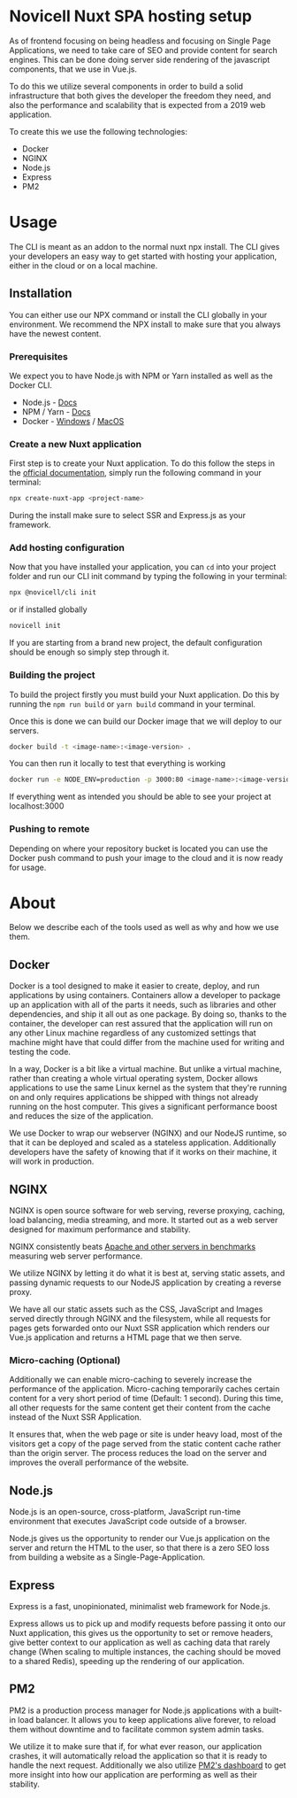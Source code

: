 # Novicell Nuxt SPA hosting setup
As of frontend focusing on being headless and focusing on Single Page Applications, we need to take care of SEO and provide content for search engines. This can be done doing server side rendering of the javascript components, that we use in Vue.js.

To do this we utilize several components in order to build a solid infrastructure that both gives the developer the freedom they need, and also the performance and scalability that is expected from a 2019 web application.

To create this we use the following technologies:

* Docker
* NGINX
* Node.js
* Express
* PM2


# Usage
The CLI is meant as an addon to the normal nuxt npx install. The CLI gives your developers an easy way to get started with hosting your application, either in the cloud or on a local machine.

## Installation
You can either use our NPX command or install the CLI globally in your environment. We recommend the NPX install to make sure that you always have the newest content.

### Prerequisites
We expect you to have Node.js with NPM or Yarn installed as well as the Docker CLI.

* Node.js - [Docs](https://nodejs.org/en/)
* NPM / Yarn - [Docs](https://yarnpkg.com/lang/en/)
* Docker - [Windows](https://docs.docker.com/docker-for-windows/install/) / [MacOS](https://docs.docker.com/docker-for-mac/install/)


### Create a new Nuxt application
First step is to create your Nuxt application. To do this follow the steps in the [official documentation](https://nuxtjs.org/guide/installation), simply run the following command in your terminal:

````bash
npx create-nuxt-app <project-name>
````

During the install make sure to select SSR and Express.js as your framework.

### Add hosting configuration
Now that you have installed your application, you can `cd` into your project folder and run our CLI init command by typing the following in your terminal:

```bash
npx @novicell/cli init
```

or if installed globally

 ````bash
 novicell init
 ````



If you are starting from a brand new project, the default configuration should be enough so simply step through it.

### Building the project
To build the project firstly you must build your Nuxt application. Do this by running the `npm run build` or `yarn build` command in your terminal. 

Once this is done we can build our Docker image that we will deploy to our servers.

```bash
docker build -t <image-name>:<image-version> .
```

You can then run it locally to test that everything is working

```bash
docker run -e NODE_ENV=production -p 3000:80 <image-name>:<image-version>
```

If everything went as intended you should be able to see your project at localhost:3000

### Pushing to remote
Depending on where your repository bucket is located you can use the Docker push command to push your image to the cloud and it is now ready for usage.

# About
Below we describe each of the tools used as well as why and how we use them.

## Docker
Docker is a tool designed to make it easier to create, deploy, and run applications by using containers. Containers allow a developer to package up an application with all of the parts it needs, such as libraries and other dependencies, and ship it all out as one package. By doing so, thanks to the container, the developer can rest assured that the application will run on any other Linux machine regardless of any customized settings that machine might have that could differ from the machine used for writing and testing the code.

In a way, Docker is a bit like a virtual machine. But unlike a virtual machine, rather than creating a whole virtual operating system, Docker allows applications to use the same Linux kernel as the system that they're running on and only requires applications be shipped with things not already running on the host computer. This gives a significant performance boost and reduces the size of the application.

We use Docker to wrap our webserver (NGINX) and our NodeJS runtime, so that it can be deployed and scaled as a stateless application. Additionally developers have the safety of knowing that if it works on their machine, it will work in production.

## NGINX
NGINX is open source software for web serving, reverse proxying, caching, load balancing, media streaming, and more. It started out as a web server designed for maximum performance and stability.

NGINX consistently beats [Apache and other servers in benchmarks](https://www.rootusers.com/linux-web-server-performance-benchmark-2016-results/) measuring web server performance.

We utilize NGINX by letting it do what it is best at, serving static assets, and passing dynamic requests to our NodeJS application by creating a reverse proxy. 

We have all our static assets such as the CSS, JavaScript and Images served directly through NGINX and the filesystem, while all requests for pages gets forwarded onto our Nuxt SSR application which renders our Vue.js application and returns a HTML page that we then serve.

### Micro-caching (Optional)
Additionally we can enable micro-caching to severely increase the performance of the application. Micro-caching temporarily caches certain content for a very short period of time (Default: 1 second). During this time, all other requests for the same content get their content from the cache instead of the Nuxt SSR Application.

It ensures that, when the web page or site is under heavy load, most of the visitors get a copy of the page served from the static content cache rather than the origin server. The process reduces the load on the server and improves the overall performance of the website.

## Node.js
Node.js is an open-source, cross-platform, JavaScript run-time environment that executes JavaScript code outside of a browser. 

Node.js gives us the opportunity to render our Vue.js application on the server and return the HTML to the user, so that there is a zero SEO loss from building a website as a Single-Page-Application.

## Express
Express is a fast, unopinionated, minimalist web framework for Node.js.

Express allows us to pick up and modify requests before passing it onto our Nuxt application, this gives us the opportunity to set or remove headers, give better context to our application as well as caching data that rarely change (When scaling to multiple instances, the caching should be moved to a shared Redis), speeding up the rendering of our application.

## PM2
PM2 is a production process manager for Node.js applications with a built-in load balancer. It allows you to keep applications alive forever, to reload them without downtime and to facilitate common system admin tasks.

We utilize it to make sure that if, for what ever reason, our application crashes, it will automatically reload the application so that it is ready to handle the next request. Additionally we also utilize [PM2's dashboard](https://pm2.io/) to get more insight into how our application are performing as well as their stability.
